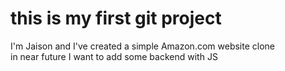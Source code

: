 # this is my first git project
I'm Jaison and I've created a simple Amazon.com website clone 
<br>
in near future I want to add some backend with JS
